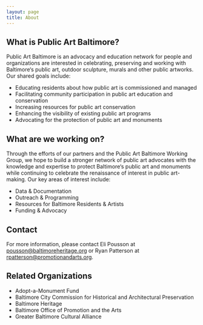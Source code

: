 ```yaml
---
layout: page
title: About
---
```


## What is Public Art Baltimore?

Public Art Baltimore is an advocacy and education network for people and organizations are interested in celebrating, preserving and working with Baltimore‘s public art, outdoor sculpture, murals and other public artworks. Our shared goals include:

- Educating residents about how public art is commissioned and managed
- Facilitating community participation in public art education and conservation
- Increasing resources for public art conservation
- Enhancing the visibility of existing public art programs
- Advocating for the protection of public art and monuments

## What are we working on?

Through the efforts of our partners and the Public Art Baltimore Working Group, we hope to build a stronger network of public art advocates with the knowledge and expertise to protect Baltimore‘s public art and monuments while continuing to celebrate the renaissance of interest in public art-making. Our key areas of interest include:

- Data & Documentation
- Outreach & Programming
- Resources for Baltimore Residents & Artists
- Funding & Advocacy

## Contact

For more information, please contact Eli Pousson at pousson@baltimoreheritage.org or Ryan Patterson at rpatterson@promotionandarts.org.

## Related Organizations

- Adopt-a-Monument Fund
- Baltimore City Commission for Historical and Architectural Preservation
- Baltimore Heritage
- Baltimore Office of Promotion and the Arts
- Greater Baltimore Cultural Alliance
